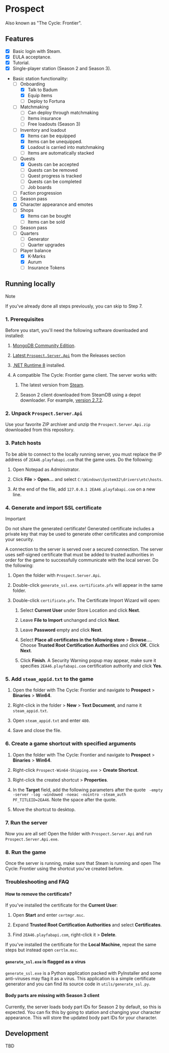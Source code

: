 # Prospect

Also known as "The Cycle: Frontier".

## Features

* [x] Basic login with Steam.
* [x] EULA acceptance.
* [x] Tutorial.
* [x] Single-player station (Season 2 and Season 3).
* Basic station functionality:
  * [ ] Onboarding
    * [x] Talk to Badum
    * [x] Equip items
    * [ ] Deploy to Fortuna
  * [ ] Matchmaking
    * [ ] Can deploy through matchmaking
    * [ ] Items insurance
    * [ ] Free loadouts (Season 3)
  * [ ] Inventory and loadout
    * [x] Items can be equipped
    * [x] Items can be unequipped.
    * [x] Loadout is carried into matchmaking
    * [ ] Items are automatically stacked
  * [ ] Quests
    * [x] Quests can be accepted
    * [ ] Quests can be removed
    * [ ] Quest progress is tracked
    * [ ] Quests can be completed
    * [ ] Job boards
  * [ ] Faction progression
  * [ ] Season pass
  * [x] Character appearance and emotes
  * [ ] Shops
    * [x] Items can be bought
    * [ ] Items can be sold
  * [ ] Season pass
  * [ ] Quarters
    * [ ] Generator
    * [ ] Quarter upgrades
  * [ ] Player balance
    * [x] K-Marks
    * [x] Aurum
    * [ ] Insurance Tokens

## Running locally

> [!NOTE]
> If you've already done all steps previously, you can skip to Step 7.

### 1. Prerequisites

Before you start, you'll need the following software downloaded and installed:

1. [MongoDB Community Edition](https://fastdl.mongodb.org/windows/mongodb-windows-x86_64-8.0.4-signed.msi).

1. [Latest `Prospect.Server.Api`](https://github.com/deiteris/Prospect/releases) from the Releases section

1. [.NET Runtime 8](https://dotnet.microsoft.com/en-us/download/dotnet/thank-you/runtime-8.0.12-windows-x64-installer) installed.

1. A compatible The Cycle: Frontier game client. The server works with:

   1. The latest version from [Steam](https://steamcommunity.com/app/868270).

   1. Season 2 client downloaded from SteamDB using a depot downloader. For example, [version 2.7.2](https://steamdb.info/depot/868271/history/?changeid=M:4623363103423775682).

### 2. Unpack `Prospect.Server.Api`

Use your favorite ZIP archiver and unzip the `Prospect.Server.Api.zip` downloaded from this repository.

### 3. Patch hosts

To be able to connect to the locally running server, you must replace the IP address of `2EA46.playfabapi.com` that the game uses. Do the following:

1. Open Notepad as Administrator.

1. Click **File** > **Open...** and select `C:\Windows\System32\drivers\etc\hosts`.

1. At the end of the file, add `127.0.0.1 2EA46.playfabapi.com` on a new line.

### 4. Generate and import SSL certificate

> [!IMPORTANT]
> Do not share the generated certificate! Generated certificate includes a private key that may be used to generate other certificates and compromise your security.

A connection to the server is served over a secured connection. The server uses self-signed certificate that must be added to trusted authorities in order for the game
to successfully communicate with the local server. Do the following:

1. Open the folder with `Prospect.Server.Api`.

1. Double-click `generate_ssl.exe`. `certificate.pfx` will appear in the same folder.

1. Double-click `certificate.pfx`. The Certificate Import Wizard will open:

    1. Select **Current User** under Store Location and click **Next**.

    1. Leave **File to Import** unchanged and click **Next**.

    1. Leave **Password** empty and click **Next**.

    1. Select **Place all certificates in the following store** > **Browse...**. Choose **Trusted Root Certification Authorities** and click **OK**. Click **Next**.

    1. Click **Finish**. A Security Warning popup may appear, make sure it specifies `2EA46.playfabapi.com` certification authority and click **Yes**.

### 5. Add `steam_appid.txt` to the game

1. Open the folder with The Cycle: Frontier and navigate to **Prospect** > **Binaries** > **Win64**.

1. Right-click in the folder > **New** > **Text Document**, and name it `steam_appid.txt`.

1. Open `steam_appid.txt` and enter `480`.

1. Save and close the file.

### 6. Create a game shortcut with specified arguments

1. Open the folder with The Cycle: Frontier and navigate to **Prospect** > **Binaries** > **Win64**.

1. Right-click `Prospect-Win64-Shipping.exe` > **Create Shortcut**.

1. Right-click the created shortcut > **Properties**.

1. In the **Target** field, add the following parameters after the quote ` -empty -server -log -windowed -noeac -nointro -steam_auth PF_TITLEID=2EA46`. Note the space after the quote.

1. Move the shortcut to desktop.

### 7. Run the server

Now you are all set! Open the folder with `Prospect.Server.Api` and run `Prospect.Server.Api.exe`.

### 8. Run the game

Once the server is running, make sure that Steam is running and open The Cycle: Frontier using the shortcut you've created before.

### Troubleshooting and FAQ

#### How to remove the certificate?

If you've installed the certificate for the **Current User**:

1. Open **Start** and enter `certmgr.msc`.

1. Expand **Trusted Root Certification Authorities** and select **Certificates**.

1. Find `2EA46.playfabapi.com`, right-click it > **Delete**.

If you've installed the certificate for the **Local Machine**, repeat the same steps but instead open `certlm.msc`.

#### `generate_ssl.exe` is flagged as a virus

`generate_ssl.exe` is a Python application packed with PyInstaller and some anti-viruses may flag it as a virus.
This application is a simple certificate generator and you can find its source code in `utils/generate_ssl.py`.

#### Body parts are missing with Season 3 client

Currently, the server loads body part IDs for Season 2 by default, so this is expected. You can fix this by going to station and changing your character appearance. This will store the updated body part IDs for your character.

## Development

TBD